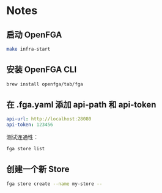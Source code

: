 # Notes

## 启动 OpenFGA

```bash
make infra-start
```

## 安装 OpenFGA CLI

```bash
brew install openfga/tab/fga
```

## 在 .fga.yaml 添加 api-path 和 api-token

```yaml
api-url: http://localhost:28080
api-token: 123456
```

测试连通性：

```bash
fga store list
```

## 创建一个新 Store

```bash
fga store create --name my-store --
```
